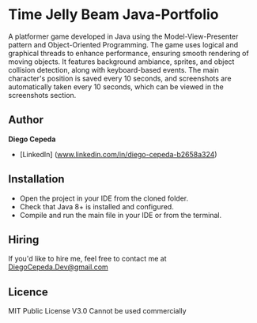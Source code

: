 # Time Jelly Beam Java-Portfolio
A platformer game developed in Java using the Model-View-Presenter pattern and Object-Oriented Programming. The game uses logical and graphical threads to enhance performance, ensuring smooth rendering of moving objects. It features background ambiance, sprites, and object collision detection, along with keyboard-based events. The main character's position is saved every 10 seconds, and screenshots are automatically taken every 10 seconds, which can be viewed in the screenshots section.

## Author
**Diego Cepeda**
* [LinkedIn] (www.linkedin.com/in/diego-cepeda-b2658a324)

## Installation
- Open the project in your IDE from the cloned folder.
- Check that Java 8+ is installed and configured.
- Compile and run the main file in your IDE or from the terminal.

## Hiring
If you'd like to hire me, feel free to contact me at DiegoCepeda.Dev@gmail.com

## Licence 
MIT Public License V3.0 
Cannot be used commercially
